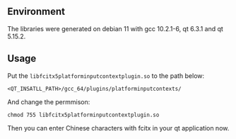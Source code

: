 ## Environment
The libraries were generated on debian 11 with gcc 10.2.1-6, qt 6.3.1 and qt 5.15.2.

## Usage

Put the `libfcitx5platforminputcontextplugin.so` to the path below:
```shell
<QT_INSATLL_PATH>/gcc_64/plugins/platforminputcontexts/
```

And change the permmison:
```shell
chmod 755 libfcitx5platforminputcontextplugin.so
```
Then you can enter Chinese characters with fcitx in your qt application now.
